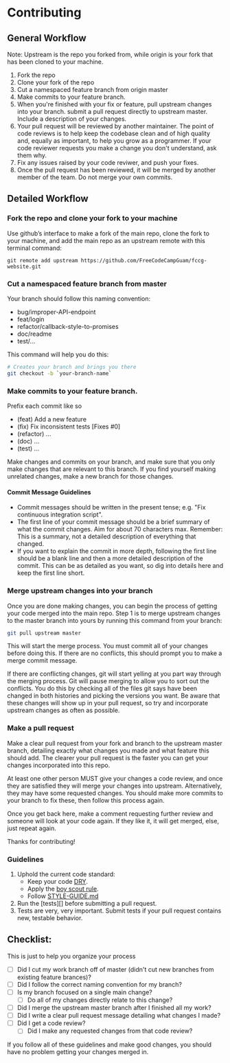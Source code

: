 # Contributing

## General Workflow

Note: Upstream is the repo you forked from, while origin is your fork that has been cloned to your machine.
1. Fork the repo
1. Clone your fork of the repo
1. Cut a namespaced feature branch from origin master
1. Make commits to your feature branch.
1. When you're finished with your fix or feature, pull upstream changes into your branch. submit a pull request directly to upstream master. Include a description of your changes.
1. Your pull request will be reviewed by another maintainer. The point of code reviews is to help keep the codebase clean and of high quality and, equally as important, to help you grow as a programmer. If your code reviewer requests you make a change you don't understand, ask them why.
1. Fix any issues raised by your code reviwer, and push your fixes.
1. Once the pull request has been reviewed, it will be merged by another member of the team. Do not merge your own commits.

## Detailed Workflow

### Fork the repo and clone your fork to your machine

Use github’s interface to make a fork of the main repo, clone the fork to your machine, and add the main repo as an upstream remote with this terminal command:

```
git remote add upstream https://github.com/FreeCodeCampGuam/fccg-website.git
```

### Cut a namespaced feature branch from master

Your branch should follow this naming convention:
  - bug/improper-API-endpoint
  - feat/login
  - refactor/callback-style-to-promises
  - doc/readme
  - test/...

This command will help you do this:

``` bash
# Creates your branch and brings you there
git checkout -b `your-branch-name`
```

### Make commits to your feature branch. 

Prefix each commit like so
  - (feat) Add a new feature
  - (fix) Fix inconsistent tests [Fixes #0]
  - (refactor) ...
  - (doc) ...
  - (test) ...

Make changes and commits on your branch, and make sure that you
only make changes that are relevant to this branch. If you find
yourself making unrelated changes, make a new branch for those
changes.

#### Commit Message Guidelines

- Commit messages should be written in the present tense; e.g. "Fix continuous integration script".
- The first line of your commit message should be a brief summary of what the commit changes. Aim for about 70 characters max. Remember: This is a summary, not a detailed description of everything that changed.
- If you want to explain the commit in more depth, following the first line should be a blank line and then a more detailed description of the commit. This can be as detailed as you want, so dig into details here and keep the first line short.

### Merge upstream changes into your branch

Once you are done making changes, you can begin the process of getting
your code merged into the main repo. Step 1 is to merge upstream
changes to the master branch into yours by running this command
from your branch:

```bash
git pull upstream master
```

This will start the merge process. You must commit all of your changes
before doing this. If there are no conflicts, this should prompt you to make a merge commit message.

If there are conflicting changes, git will start yelling at you part way
through the merging process. Git will pause merging to allow you to sort
out the conflicts. You do this
by checking all of the files git says have been changed in both histories
and picking the versions you want. Be aware that these changes will show
up in your pull request, so try and incorporate upstream changes as often
as possible.

### Make a pull request

Make a clear pull request from your fork and branch to the upstream master
branch, detailing exactly what changes you made and what feature this
should add. The clearer your pull request is the faster you can get
your changes incorporated into this repo.

At least one other person MUST give your changes a code review, and once
they are satisfied they will merge your changes into upstream. Alternatively,
they may have some requested changes. You should make more commits to your
branch to fix these, then follow this process again.

Once you get back here, make a comment requesting further review and
someone will look at your code again. If they like it, it will get merged,
else, just repeat again.

Thanks for contributing!

### Guidelines

1. Uphold the current code standard:
    - Keep your code [DRY](https://en.wikipedia.org/wiki/Don%27t_repeat_yourself).
    - Apply the [boy scout rule](http://programmer.97things.oreilly.com/wiki/index.php/The_Boy_Scout_Rule).
    - Follow [STYLE-GUIDE.md](STYLE-GUIDE.md)
1. Run the [tests][] before submitting a pull request.
1. Tests are very, very important. Submit tests if your pull request contains
   new, testable behavior.

## Checklist:

This is just to help you organize your process

- [ ] Did I cut my work branch off of master (didn't cut new branches from existing feature brances)?
- [ ] Did I follow the correct naming convention for my branch?
- [ ] Is my branch focused on a single main change?
  - [ ] Do all of my changes directly relate to this change?
- [ ] Did I merge the upstream master branch after I finished all my
  work?
- [ ] Did I write a clear pull request message detailing what changes I made?
- [ ] Did I get a code review?
  - [ ] Did I make any requested changes from that code review?

If you follow all of these guidelines and make good changes, you should have
no problem getting your changes merged in.
